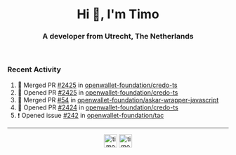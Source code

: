 <h1 align="center">Hi 👋, I'm Timo</h1>
<h3 align="center">A developer from Utrecht, The Netherlands</h3>
<br/>
<!-- https://github.com/rahuldkjain/github-profile-readme-generator --!>

<!--  <p align="left"><img src="https://github-readme-stats.vercel.app/api?username=timoglastra&show_icons=true&count_private=true&" alt="timoglastra" /></p> --!>

<!--
Github language stats
<p align="left"><img src="https://github-readme-stats.vercel.app/api/top-langs/?username=timoglastra&layout=compact" alt="timoglastra" /><p>
-->

<!-- Codestats language stats -->
<!-- <p align="left"><img src="https://codestats-readme.vercel.app/api/top-langs/?username=timoglastra&layout=compact&language_count=12" alt="timoglastra" /><p>    --!>
  
<h3>Recent Activity</h3>

<!--START_SECTION:activity-->
1. 🎉 Merged PR [#2425](https://github.com/openwallet-foundation/credo-ts/pull/2425) in [openwallet-foundation/credo-ts](https://github.com/openwallet-foundation/credo-ts)
2. 💪 Opened PR [#2425](https://github.com/openwallet-foundation/credo-ts/pull/2425) in [openwallet-foundation/credo-ts](https://github.com/openwallet-foundation/credo-ts)
3. 🎉 Merged PR [#54](https://github.com/openwallet-foundation/askar-wrapper-javascript/pull/54) in [openwallet-foundation/askar-wrapper-javascript](https://github.com/openwallet-foundation/askar-wrapper-javascript)
4. 💪 Opened PR [#2424](https://github.com/openwallet-foundation/credo-ts/pull/2424) in [openwallet-foundation/credo-ts](https://github.com/openwallet-foundation/credo-ts)
5. ❗ Opened issue [#242](https://github.com/openwallet-foundation/tac/issues/242) in [openwallet-foundation/tac](https://github.com/openwallet-foundation/tac)
<!--END_SECTION:activity-->

---

<p align="center">
<a href="https://twitter.com/timoglastra" target="blank"><img align="center" src="https://cdn.jsdelivr.net/npm/simple-icons@3.0.1/icons/twitter.svg" alt="timoglastra" height="30" width="30" /></a>
<a href="https://linkedin.com/in/timoglastra" target="blank"><img align="center" src="https://cdn.jsdelivr.net/npm/simple-icons@3.0.1/icons/linkedin.svg" alt="timoglastra" height="30" width="30" /></a>
</p>



